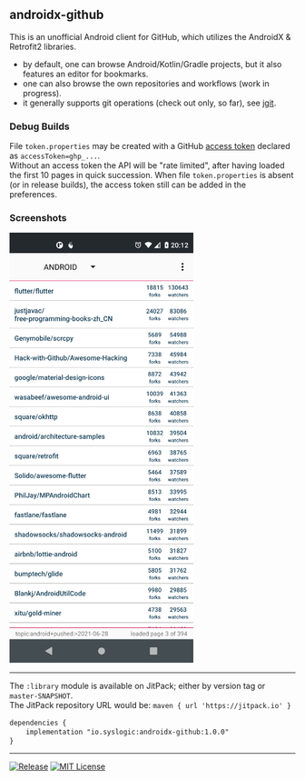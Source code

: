 ## androidx-github

This is an unofficial Android client for GitHub, which utilizes the AndroidX & Retrofit2 libraries.<br/>
- by default, one can browse Android/Kotlin/Gradle projects, but it also features an editor for bookmarks.
- one can also browse the own repositories and workflows (work in progress).
- it generally supports git operations (check out only, so far), see [jgit](https://javadoc.io/doc/org.eclipse.jgit/org.eclipse.jgit/6.2.0.202206071550-r/org.eclipse.jgit/module-summary.html).

### Debug Builds

File `token.properties` may be created with a GitHub [access token](https://github.com/settings/tokens) declared as `accessToken=ghp_...`.<br/>
Without an access token the API will be "rate limited", after having loaded the first 10 pages in quick succession. When file `token.properties` is absent (or in release builds), the access token still can be added in the preferences.

### Screenshots

![Repositories](screenshots/repositories_30.png?raw=true&sanitize=true "Repositories")<!-- @IGNORE PREVIOUS: link -->

 ---

The `:library` module is available on JitPack; either by version tag or `master-SNAPSHOT`.<br/>
The JitPack repository URL would be: `maven { url 'https://jitpack.io' }`

    dependencies {
        implementation "io.syslogic:androidx-github:1.0.0"
    }

 ---

[![Release](https://jitpack.io/v/syslogic/androidx-github.svg)](https://jitpack.io/#io.syslogic/androidx-github)
[![MIT License](https://img.shields.io/github/license/syslogic/androidx-github)](https://github.com/syslogic/androidx-github/blob/master/LICENSE)
